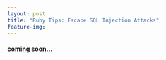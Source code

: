 ```yaml
---
layout: post
title: "Ruby Tips: Escape SQL Injection Attacks"
feature-img:
---
```


#### coming soon...
<!--more-->
